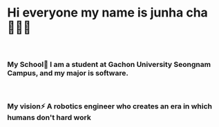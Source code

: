 <H1>Hi everyone my name is junha cha🙋🏻‍♂️</H1><br>
<H3>My School🏢 I am a student at Gachon University Seongnam Campus, and my major is software.</H3><br>
<H3>My vision⚡️ A robotics engineer who creates an era in which humans don't hard work</H3>

